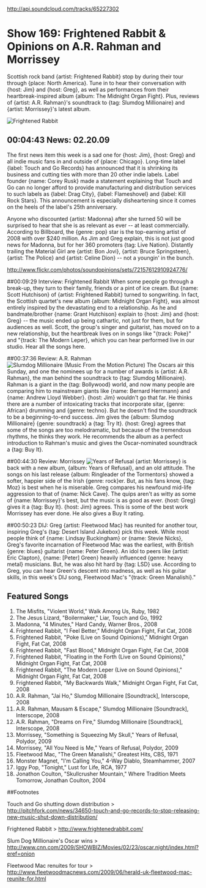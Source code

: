 


http://api.soundcloud.com/tracks/65227302

# Show 169: Frightened Rabbit & Opinions on A.R. Rahman and Morrissey
Scottish rock band {artist: Frightened Rabbit} stop by during their tour through {place: North America}. Tune in to hear their conversation with {host: Jim} and {host: Greg}, as well as performances from their heartbreak-inspired album {album: The Midnight Organ Fight}. Plus, reviews of {artist: A.R. Rahman}'s soundtrack to {tag: Slumdog Millionaire} and {artist: Morrissey}'s latest album. 

![Frightened Rabbit](http://static.soundopinions.org/images/2009/FrightenedRabbitt.jpg)

## 00:04:43 News: 02.20.09
The first news item this week is a sad one for {host: Jim}, {host: Greg} and all indie music fans in and outside of {place: Chicago}. Long-time label {label: Touch and Go Records} has announced that it is shrinking its business and cutting ties with more than 20 other indie labels. Label founder {name: Corey Rusk} made a statement explaining that Touch and Go can no longer afford to provide manufacturing and distribution services to such labels as {label: Drag City}, {label: Flameshovel} and {label: Kill Rock Stars}. This announcement is especially disheartening since it comes on the heels of the label's 25th anniversary.

Anyone who discounted {artist: Madonna} after she turned 50 will be surprised to hear that she is as relevant as ever -- at least commercially. According to Billboard, the {genre: pop} star is the top-earning artist of 2008 with over $240 million. As Jim and Greg explain, this is not just good news for Madonna, but for her 360 promoters {tag: Live Nation}. Distantly trailing the Material Girl are {artist: Bon Jovi}, {artist: Bruce Springsteen}, {artist: The Police} and {artist: Celine Dion} -- not a youngin' in the bunch.

http://www.flickr.com/photos/soundopinions/sets/72157612910924776/

##00:09:29 Interview: Frightened Rabbit
When some people go through a break-up, they turn to their family, friends or a pint of ice cream. But {name: Scott Hutchison} of {artist: Frightened Rabbit} turned to songwriting. In fact, the Scottish quartet's new album {album: Midnight Organ Fight}, was almost entirely inspired by the devastating end to a relationship. As he and bandmate/brother {name: Grant Hutchison} explain to {host: Jim} and {host: Greg} -- the music ended up being cathartic, not just for them, but for audiences as well. Scott, the group's singer and guitarist, has moved on to a new relationship, but the heartbreak lives on in songs like "{track: Poke}" and "{track: The Modern Leper}, which you can hear performed live in our studio. Hear all the songs here.

##00:37:36 Review: A.R. Rahman
![Slumdog Millionaire (Music From the Motion Picture)](http://is2.mzstatic.com/image/thumb/Music4/v4/fd/d1/3e/fdd13e60-6588-39db-b94d-d92749bf75fb/source/600x600bb.jpg "36270/696403730")
The Oscars air this Sunday, and one the nominees up for a number of awards is {artist: A.R. Rahman}, the man behind the soundtrack to {tag: Slumdog Millionaire}. Rahman is a giant in the {tag: Bollywood} world, and now many people are comparing him to mainstream giants like {name: Bernard Herrmann} and {name: Andrew Lloyd Webber}. {host: Jim} wouldn't go that far. He thinks there are a number of intoxicating tracks that incorporate sitar, {genre: African} drumming and {genre: techno}. But he doesn't find the soundtrack to be a beginning-to-end success. Jim gives the {album: Slumdog Millionaire} {genre: soundtrack} a {tag: Try It}. {host: Greg} agrees that some of the songs are too melodramatic, but because of the tremendous rhythms, he thinks they work. He recommends the album as a perfect introduction to Rahman's music and gives the Oscar-nominated soundtrack a {tag: Buy It}.

##00:44:30 Review: Morrissey
![Years of Refusal](http://is3.mzstatic.com/image/thumb/Music/v4/fb/a3/4c/fba34cd5-13c4-ee80-03e4-f1500d0ab078/source/600x600bb.jpg "383968/302740341")
{artist: Morrissey} is back with a new album, {album: Years of Refusal}, and an old attitude. The songs on his last release {album: Ringleader of the Tormentors} showed a softer, happier side of the Irish {genre: rock}er. But, as his fans know, {tag: Moz} is best when he is miserable. Greg compares his newfound mid-life aggression to that of {name: Nick Cave}. The quips aren't as witty as some of {name: Morrissey}'s best, but the music is as good as ever. {host: Greg} gives it a {tag: Buy It}. {host: Jim} agrees. This is some of the best work Morrissey has ever done. He also gives a Buy It rating.

##00:50:23 DIJ: Greg
{artist: Fleetwood Mac} has reunited for another tour, inspiring Greg's {tag: Desert Island Jukebox} pick this week. While most people think of {name: Lindsay Buckingham} or {name: Stevie Nicks}, Greg's favorite incarnation of Fleetwood Mac was the earliest, with British {genre: blues} guitarist {name: Peter Green}. An idol to peers like {artist: Eric Clapton}, {name: [Peter] Green} heavily influenced {genre: heavy metal} musicians. But, he was also hit hard by {tag: LSD} use. According to Greg, you can hear Green's descent into madness, as well as his guitar skills, in this week's DIJ song, Fleetwood Mac's "{track: Green Manalishi}."

## Featured Songs
1. The Misfits, "Violent World," Walk Among Us, Ruby, 1982
2. The Jesus Lizard, "Boilermaker," Liar, Touch and Go, 1992
3. Madonna, "4 Minutes," Hard Candy, Warner Bros., 2008
4. Frightened Rabbit, "I Feel Better," Midnight Organ Fight, Fat Cat, 2008
5. Frightened Rabbit, "Poke (Live on Sound Opinions)," Midnight Organ Fight, Fat Cat, 2008 
6. Frightened Rabbit, "Fast Blood," Midnight Organ Fight, Fat Cat, 2008
7. Frightened Rabbit, "Floating in the Forth (Live on Sound Opinions)," Midnight Organ Fight, Fat Cat, 2008
8. Frightened Rabbit, "The Modern Leper (Live on Sound Opinions)," Midnight Organ Fight, Fat Cat, 2008 
9. Frightened Rabbit, "My Backwards Walk," Midnight Organ Fight, Fat Cat, 2008
10. A.R. Rahman, "Jai Ho," Slumdog Millionaire [Soundtrack], Interscope, 2008
11. A.R. Rahman, Mausam & Escape," Slumdog Millionaire [Soundtrack], Interscope, 2008
12. A.R. Rahman, "Dreams on Fire," Slumdog Millionaire [Soundtrack], Interscope, 2008
13. Morrissey, "Something is Squeezing My Skull," Years of Refusal, Polydor, 2009
14. Morrissey, "All You Need is Me," Years of Refusal, Polydor, 2009
15. Fleetwood Mac, "The Green Manalishi," Greatest Hits, CBS, 1971
16. Monster Magnet, "I'm Calling You," 4-Way Diablo, Steamhammer, 2007
17. Iggy Pop, "Tonight," Lust for Life, RCA, 1977
18. Jonathon Coulton, "Skullcrusher Mountain," Where Tradition Meets Tomorrow, Jonathan Coulton, 2004

##Footnotes

Touch and Go shutting down distribution > http://pitchfork.com/news/34650-touch-and-go-records-to-stop-releasing-new-music-shut-down-distribution/

Frightened Rabbit > http://www.frightenedrabbit.com/

Slum Dog Millionaire's Oscar wins > http://www.cnn.com/2009/SHOWBIZ/Movies/02/23/oscar.night/index.html?eref=onion

Fleetwood Mac renuites for tour > http://www.fleetwoodmacnews.com/2009/06/herald-uk-fleetwood-mac-reunite-for.html